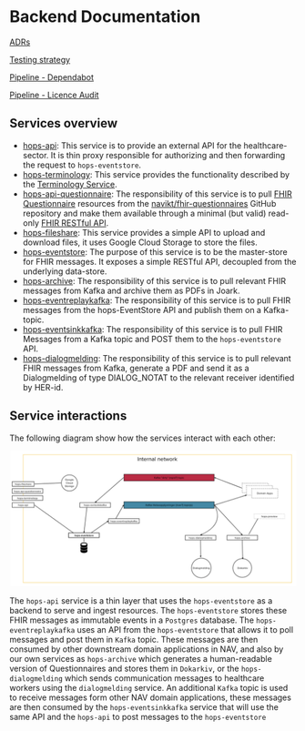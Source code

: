 # Backend Documentation

[ADRs](./adrs)

[Testing strategy](./test/test-strategy.md)

[Pipeline - Dependabot](./pipeline/auto-merge-dependabot.md)

[Pipeline - Licence Audit](./pipeline/licence-audit.md)

## Services overview

- [hops-api](apps/hops-api): This service is to provide an external API for the healthcare-sector. It is thin proxy responsible for authorizing and then forwarding the request to `hops-eventstore`.
- [hops-terminology](../apps/hops-terminology): This service provides the functionality described by the [Terminology Service](https://www.hl7.org/fhir/terminology-service.html).
- [hops-api-questionnaire](../apps/hops-api-questionnaire): The responsibility of this service is to pull [FHIR Questionnaire](https://www.hl7.org/fhir/questionnaire.html) resources from the [navikt/fhir-questionnaires](https://github.com/navikt/fhir-questionnaires) GitHub repository and make them available through a minimal (but valid) read-only [FHIR RESTful API](https://www.hl7.org/fhir/http.html).
- [hops-fileshare](../apps/hops-fileshare): This service provides a simple API to upload and download files, it uses Google Cloud Storage to store the files.
- [hops-eventstore](../apps/hops-eventstore): The purpose of this service is to be the master-store for FHIR messages. It exposes a simple RESTful API, decoupled from the underlying data-store.
- [hops-archive](../apps/hops-archive): The responsibility of this service is to pull relevant FHIR messages from Kafka and archive them as PDFs in Joark.
- [hops-eventreplaykafka](../apps/hops-eventreplaykafka): The responsibility of this service is to pull FHIR messages from the hops-EventStore API and publish them on a Kafka-topic.
- [hops-eventsinkkafka](../apps/hops-eventsinkkafka): The responsibility of this service is to pull FHIR Messages from a Kafka topic and POST them to the `hops-eventstore` API.
- [hops-dialogmelding](../apps/hops-dialogmelding): The responsibility of this service is to pull relevant FHIR messages from Kafka, generate a PDF and send it as a Dialogmelding of type DIALOG_NOTAT to the relevant receiver identified by HER-id.

## Service interactions

The following diagram show how the services interact with each other:

![Services diagram](images/services-diagram.png)

The `hops-api` service is a thin layer that uses the `hops-eventstore` as a backend to serve and ingest resources. The `hops-eventstore` stores these FHIR messages as immutable events in a `Postgres` database. The `hops-eventreplaykafka` uses an API from the `hops-eventstore` that allows it to poll messages and post them in `Kafka` topic. These messages are then consumed by other downstream domain applications in NAV, and also by our own services as `hops-archive` which generates a human-readable version of Questionnaires and stores them in `Dokarkiv`, or the `hops-dialogmelding` which sends communication messages to healthcare workers using the `dialogmelding` service. An additional `Kafka` topic is used to receive messages form other NAV domain applications, these messages are then consumed by the `hops-eventsinkkafka` service that will use the same API and the `hops-api` to post messages to the `hops-eventstore`      




